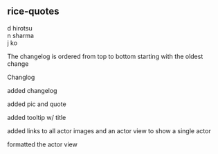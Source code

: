 ## rice-quotes

d hirotsu  
n sharma  
j ko 

The changelog is ordered from top to bottom starting with the oldest change

Changlog

added changelog

added pic and quote

added tooltip w/ title 

added links to all actor images and an actor view to show a single actor

formatted the actor view